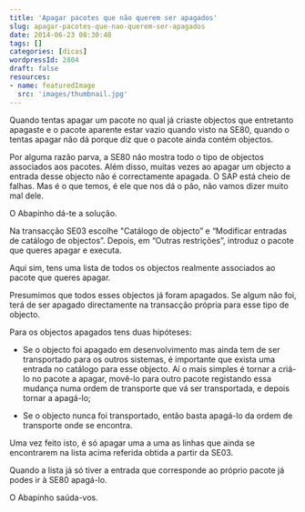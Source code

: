 ```yaml
---
title: 'Apagar pacotes que não querem ser apagados'
slug: apagar-pacotes-que-nao-querem-ser-apagados
date: 2014-06-23 08:30:48
tags: []
categories: [dicas]
wordpressId: 2804
draft: false
resources:
- name: featuredImage
  src: 'images/thumbnail.jpg'
---
```

Quando tentas apagar um pacote no qual já criaste objectos que entretanto apagaste e o pacote aparente estar vazio quando visto na SE80, quando o tentas apagar não dá porque diz que o pacote ainda contém objectos.

Por alguma razão parva, a SE80 não mostra todo o tipo de objectos associados aos pacotes. Além disso, muitas vezes ao apagar um objecto a entrada desse objecto não é correctamente apagada. O SAP está cheio de falhas. Mas é o que temos, é ele que nos dá o pão, não vamos dizer muito mal dele.

O Abapinho dá-te a solução.

<!--more-->

Na transacção SE03 escolhe "Catálogo de objecto” e “Modificar entradas de catálogo de objectos”. Depois, em “Outras restrições”, introduz o pacote que queres apagar e executa.

Aqui sim, tens uma lista de todos os objectos realmente associados ao pacote que queres apagar.

Presumimos que todos esses objectos já foram apagados. Se algum não foi, terá de ser apagado directamente na transacção própria para esse tipo de objecto.

Para os objectos apagados tens duas hipóteses:

  * Se o objecto foi apagado em desenvolvimento mas ainda tem de ser transportado para os outros sistemas, é importante que exista uma entrada no catálogo para esse objecto. Aí o mais simples é tornar a criá-lo no pacote a apagar, movê-lo para outro pacote registando essa mudança numa ordem de transporte que vá ser transportada, e depois tornar a apagá-lo;

  * Se o objecto nunca foi transportado, então basta apagá-lo da ordem de transporte onde se encontra.

Uma vez feito isto, é só apagar uma a uma as linhas que ainda se encontrarem na lista acima referida obtida a partir da SE03.

Quando a lista já só tiver a entrada que corresponde ao próprio pacote já podes ir à SE80 apagá-lo.

O Abapinho saúda-vos.
